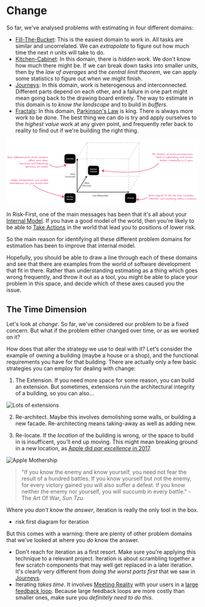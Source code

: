 

# Change

So far, we've analysed problems with estimating in four different domains:

- [Fill-The-Bucket]():  This is the easiest domain to work in.   All tasks are similar and uncorrelated.  We can _extrapolate_ to figure out how much time the next _n_ units will take to do.
- [Kitchen-Cabinet]():  In this domain, there is _hidden work_.  We don't know how much there might be.  If we can break down tasks into smaller units, then by the _law of averages_ and the _central limit theorem_, we can apply some statistics to figure out when we might finish.
- [Journeys]():  In this domain, work is heterogenous and interconnected.  Different parts depend on each other, and a failure in one part might mean going back to the drawing board entirely.  The way to estimate in this domain is to _know the landscape_ and to build in _buffers_.  
- [Fractals]():  In this domain, [Parkinson's Law]() is king.  There is always more work to be done.  The best thing we can do is try and apply ourselves to the _highest value_ work at any given point, and frequently refer back to reality to find out if we're building the right thing.

![Three Dimensions From Fill-The-Bucket](/images/estimates/dimensions.png)

In Risk-First, one of the main messages has been that it's all about your [Internal Model](/Glossary.md#internal-model).  If you have a good model of the world, then you're likely to be able to [Take Actions](/Glossary.md#take-action) in the world that lead you to positions of lower risk.

So the main reason for identifying all these different problem domains for estimation has been to improve that internal model.  

Hopefully, you should be able to draw a line through each of these domains and see that there are examples from the world of software development that fit in there.  Rather than understanding estimating as a thing which goes wrong frequently, and throw it out as a tool, you might be able to place your problem in this space, and decide which of these axes caused you the issue.

## The Time Dimension

Let's look at _change_.  So far, we've considered our problem to be a fixed concern.  But what if the problem either changed over time, or as we worked on it?

How does that alter the strategy we use to deal with it?  Let's consider the example of owning a building (maybe a house or a shop), and the functional requirements you have for that building.  There are actually only a few basic strategies you can employ for dealing with change:

1.  The Extension.   If you need more space for some reason, you can build an extension.   But sometimes, extensions ruin the architectural integrity of a building, so you can also...

![Lots of extensions](https://www.nuttydiy.com/wp-content/uploads/2017/06/oie_26225047FLObtBGh.jpg)

2.  Re-architect.   Maybe this involves demolishing some walls, or building a new facade.  Re-architecting means taking-away as well as adding new.  

3.  Re-locate.   If the _location_ of the building is wrong, or the space to build in is insufficent, you'll end up moving.  This might mean breaking ground in a new location, as [Apple did _par excellence_ in 2017](https://www.apple.com/newsroom/2017/02/apple-park-opens-to-employees-in-april/).

![Apple Mothership](https://external-content.duckduckgo.com/iu/?u=https%3A%2F%2Ftctechcrunch2011.files.wordpress.com%2F2013%2F11%2F111.jpg%3Fw%3D680%26h%3D414&f=1&nofb=1)







> "If you know the enemy and know yourself, you need not fear the result of a hundred battles. If you know yourself but not the enemy, for every victory gained you will also suffer a defeat. If you know neither the enemy nor yourself, you will succumb in every battle." - The Art Of War, _Sun Tzu_



Where you _don't know the answer_, iteration is really the only tool in the box.   
- risk first diagram for iteration

But this comes with a warning:  there are plenty of other problem domains that we've looked at where you _do_ know the answer.  

 - Don't reach for iteration as a first resort.  Make sure you're applying this technique to a relevant project.  Iteration is about scrambling together a few scratch components that may well get replaced in a later iteration.  It's clearly very different from _doing the worst parts first_ that we saw in [Journeys](Journeys.md).
 - Iterating _takes time_.  It involves [Meeting Reality]() with your users in a [large feedback loop]().  Because large feedback loops are more costly than smaller ones, make sure you _definitely need to do this_.
 